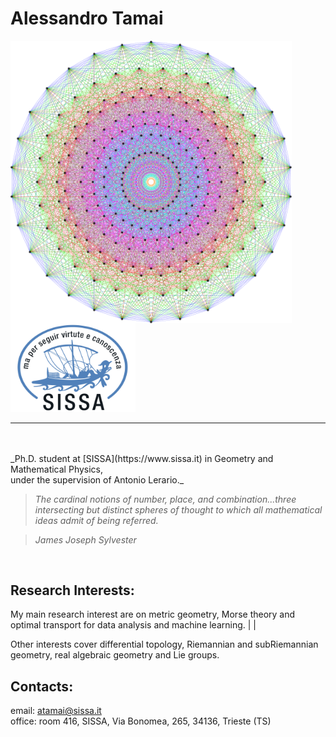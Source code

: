 
# Alessandro Tamai


<img align="left" width="450" src="https://github.com/aleetamai/aleetamai.github.io/blob/main/docs/assets/images/Lie_groups.png" />


<img src="https://github.com/aleetamai/aleetamai.github.io/blob/main/docs/assets/images/sissalogo.png" width="200" />

---------

<br>
<br>
​_Ph.D. student at [SISSA](https://www.sissa.it) in Geometry and Mathematical Physics, 
<br>
under the supervision of Antonio Lerario._

<br>



>_The cardinal notions of number, place, and combination...three intersecting but distinct spheres of thought to which all mathematical ideas admit of being referred._

>_James Joseph Sylvester_

<br>
  
## Research Interests:

My main research interest are on metric geometry, Morse theory and optimal transport for data analysis and machine learning.   |
                                                                                                                               |

Other interests cover differential topology, Riemannian and subRiemannian geometry, real algebraic geometry and Lie groups.



## Contacts:

email:  atamai@sissa.it
\
office: room 416, SISSA, Via Bonomea, 265, 34136, Trieste (TS)


